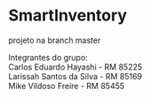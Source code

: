 # SmartInventory

projeto na branch master

Integrantes do grupo:                             
Carlos Eduardo Hayashi - RM 85225                                              
Larissah Santos da Silva - RM 85169                                             
Mike Vildoso Freire - RM 85455


